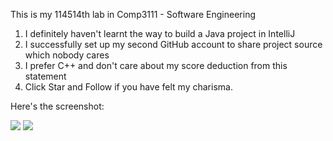This is my 114514th lab in Comp3111 - Software Engineering
1. I definitely haven't learnt the way to build a Java project in IntelliJ
2. I successfully set up my second GitHub account to share project source which nobody cares
3. I prefer C++ and don't care about my score deduction from this statement
4. Click Star and Follow if you have felt my charisma.

Here's the screenshot:

![](https://images.jellyfish.show/comp3111/lab1sshot1.png)
![](https://images.jellyfish.show/comp3111/lab1sshot2.png)